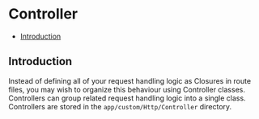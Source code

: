 # Controller

 - [Introduction](#introduction)

## Introduction

Instead of defining all of your request handling logic as Closures in route files, you may
wish to organize this behaviour using Controller classes. Controllers can group related
request handling logic into a single class. Controllers are stored in the
`app/custom/Http/Controller` directory.
